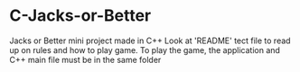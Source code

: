 # C-Jacks-or-Better
Jacks or Better mini project made in C++
Look at 'README' tect file to read up on rules and how to play game.
To play the game, the application and C++ main file must be in the same folder
